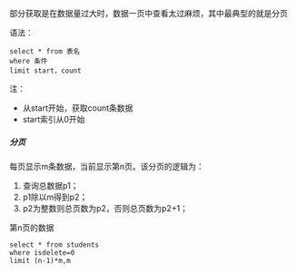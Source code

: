 部分获取是在数据量过大时，数据一页中查看太过麻烦，其中最典型的就是分页

语法：

```
select * from 表名
where 条件
limit start，count
```

注：

* 从start开始，获取count条数据
* start索引从0开始

##### 分页

每页显示m条数据，当前显示第n页。该分页的逻辑为：

1. 查询总数据p1；
2. p1除以m得到p2；
3. p2为整数则总页数为p2，否则总页数为p2+1；

第n页的数据

```
select * from students
where isdelete=0
limit (n-1)*m,m
```



